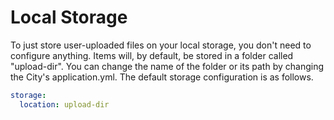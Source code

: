 # Local Storage
To just store user-uploaded files on your local storage, you don't need to configure anything. Items will, by default, be stored in a folder called "upload-dir". You can change the name of the folder or its path by changing the City's application.yml. The default storage configuration is as follows.
```yaml
storage:
  location: upload-dir
```